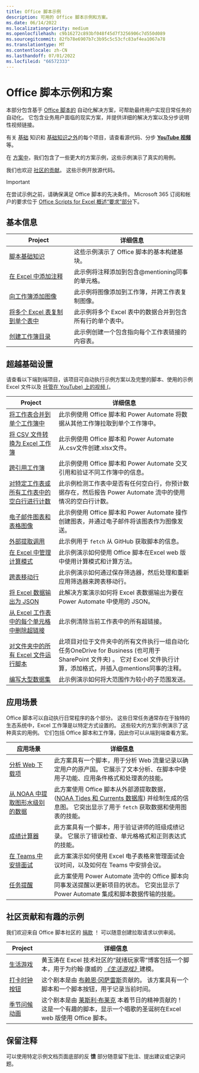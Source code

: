 ```yaml
---
title: Office 脚本示例
description: 可用的 Office 脚本示例和方案。
ms.date: 06/14/2022
ms.localizationpriority: medium
ms.openlocfilehash: c9b16272c893bf048f45d7f3256906c7d550d089
ms.sourcegitcommit: 82fb78e6907b7c3b95c5c53cfc83af4ea1067a78
ms.translationtype: MT
ms.contentlocale: zh-CN
ms.lasthandoff: 07/01/2022
ms.locfileid: "66572333"
---
```

# <a name="office-scripts-samples-and-scenarios"></a>Office 脚本示例和方案

本部分包含基于 [Office 脚本的](../../overview/excel.md) 自动化解决方案，可帮助最终用户实现日常任务的自动化。 它包含业务用户面临的现实方案，并提供详细的解决方案以及分步说明性视频链接。

有关 [基础](#basics) 知识和 [基础知识之外](#beyond-the-basics)的每个项目，请查看源代码、分步 [**YouTube 视频**](https://www.youtube.com/playlist?list=PLr3zVPZrMOUMl88fs8uc2GGAePRnNe6m0)等。

在 [方案中](#scenarios)，我们包含了一些更大的方案示例，这些示例演示了真实的用例。

我们也欢迎 [社区的贡献](#community-contributions-and-fun-samples)。 这些示例开放源代码。

> [!IMPORTANT]
> 在尝试示例之前，请确保满足 Office 脚本的先决条件。 Microsoft 365 订阅和帐户的要求位于 [Office Scripts for Excel 概述“要求”部分](../../overview/excel.md#requirements)下。

## <a name="basics"></a>基本信息

| Project | 详细信息 |
|---------|---------|
| [脚本基础知识](excel-samples.md) | 这些示例演示了 Office 脚本的基本构建基块。 |
| [在 Excel 中添加注释](add-excel-comments.md) | 此示例将注释添加到包含@mentioning同事的单元格。 |
| [向工作簿添加图像](add-image-to-workbook.md) | 此示例将图像添加到工作簿，并跨工作表复制图像。|
| [将多个 Excel 表复制到单个表中](copy-tables-combine.md) | 此示例将多个 Excel 表中的数据合并到包含所有行的单个表中。 |
| [创建工作簿目录](table-of-contents.md) | 此示例创建一个包含指向每个工作表链接的内容表。 |

## <a name="beyond-the-basics"></a>超越基础设置

请查看以下端到端项目，该项目可自动执行示例方案以及完整的脚本、使用的示例 Excel 文件以及 [托管在 YouTube) 上的视频 (](https://www.youtube.com/playlist?list=PLr3zVPZrMOUMl88fs8uc2GGAePRnNe6m0)。

| Project | 详细信息 |
|---------|---------|
| [将工作表合并到单个工作簿中](combine-worksheets-into-single-workbook.md) | 此示例使用 Office 脚本和 Power Automate 将数据从其他工作簿拉取到单个工作簿中。 |
| [将 CSV 文件转换为 Excel 工作簿](convert-csv.md) | 此示例使用 Office 脚本和 Power Automate 从.csv文件创建.xlsx文件。 |
| [跨引用工作簿](excel-cross-reference.md) | 此示例使用 Office 脚本和 Power Automate 交叉引用和验证不同工作簿中的信息。 |
| [对特定工作表或所有工作表中的空白行进行计数](count-blank-rows.md) | 此示例检测工作表中是否有任何空白行，你预计数据存在，然后报告 Power Automate 流中的使用情况的空白行计数。 |
| [电子邮件图表和表格图像](email-images-chart-table.md) | 此示例使用 Office 脚本和 Power Automate 操作创建图表，并通过电子邮件将该图表作为图像发送。 |
| [外部提取调用](external-fetch-calls.md) | 此示例用于 `fetch` 从 GitHub 获取脚本的信息。 |
| [在 Excel 中管理计算模式](excel-calculation.md) | 此示例演示如何使用 Office 脚本在Excel web 版中使用计算模式和计算方法。 |
| [跨表移动行](move-rows-across-tables.md) | 此示例演示如何通过保存筛选器，然后处理和重新应用筛选器来跨表移动行。 |
| [将 Excel 数据输出为 JSON](get-table-data.md) | 此解决方案演示如何将 Excel 表数据输出为要在 Power Automate 中使用的 JSON。 |
| [从 Excel 工作表中的每个单元格中删除超链接](remove-hyperlinks-from-cells.md) | 此示例清除当前工作表中的所有超链接。 |
| [对文件夹中的所有 Excel 文件运行脚本](automate-tasks-on-all-excel-files-in-folder.md) | 此项目对位于文件夹中的所有文件执行一组自动化任务OneDrive for Business (也可用于 SharePoint 文件夹) 。 它对 Excel 文件执行计算，添加格式，并插入@mentions同事的注释。 |
| [编写大型数据集](write-large-dataset.md) | 此示例演示如何将大范围作为较小的子范围发送。 |

## <a name="scenarios"></a>应用场景

Office 脚本可以自动执行日常程序的各个部分。 这些日常任务通常存在于独特的生态系统中，Excel 工作簿是以特定方式设置的。 这些较大的方案示例演示了这种真实的用例。 它们包括 Office 脚本和工作簿，因此你可以从端到端查看方案。

| 应用场景 | 详细信息 |
|---------|---------|
| [分析 Web 下载项](../scenarios/analyze-web-downloads.md) | 此方案具有一个脚本，用于分析 Web 流量记录以确定用户的原产国。 它展示了文本分析、在脚本中使用子功能、应用条件格式和处理表的技能。 |
| [从 NOAA 中提取图形水级别的数据](../scenarios/noaa-data-fetch.md) | 此方案使用 Office 脚本从外部源提取数据， ([NOAA Tides 和 Currents 数据库](https://tidesandcurrents.noaa.gov/)) 并绘制生成的信息图。 它突出显示了用于 `fetch` 获取数据和使用图表的技能。 |
| [成绩计算器](../scenarios/grade-calculator.md) | 此方案具有一个脚本，用于验证讲师的班级成绩记录。 它展示了错误检查、单元格格式和正则表达式的技能。 |
| [在 Teams 中安排面试](../scenarios/schedule-interviews-in-teams.md) | 此方案演示如何使用 Excel 电子表格来管理面试会议时间，以及如何在 Teams 中安排会议。 |
| [任务提醒](../scenarios/task-reminders.md) | 此方案使用 Power Automate 流中的 Office 脚本向同事发送提醒以更新项目的状态。 它突出显示了 Power Automate 集成和脚本数据传输的技能。 |

## <a name="community-contributions-and-fun-samples"></a>社区贡献和有趣的示例

我们欢迎来自 Office 脚本社区的 [捐款](https://github.com/OfficeDev/office-scripts-docs/blob/master/Contributing.md) ！ 可以随意创建拉取请求以供审阅。

| Project | 详细信息 |
|---------|---------|
| [生活游戏](https://techcommunity.microsoft.com/t5/excel-blog/ready-player-zero/ba-p/2246208) | 黄玉涛在 Excel 技术社区的“就绪玩家零”博客包括一个脚本，用于为约翰·康威的 [*《生活游戏》*](https://en.wikipedia.org/wiki/Conway%27s_Game_of_Life)建模。 |
| [打卡时钟按钮](../scenarios/punch-clock.md) | 这个剧本是由 [布赖恩·冈萨雷斯](https://github.com/b-gonzalez)贡献的。 该方案具有一个脚本和一个脚本按钮，用于记录当前时间。 |
| [季节问候动画](community-seasons-greetings.md) | 这个剧本是由 [莱斯利·布莱克](https://www.linkedin.com/in/lesblackconsultant/) 本着节日的精神贡献的！ 这是一个有趣的脚本，显示一个唱歌的圣诞树在Excel web 版使用 Office 脚本。 |

## <a name="leave-a-comment"></a>保留注释

可以使用特定示例文档页面底部的反 **馈** 部分随意留下批注、提出建议或记录问题。
